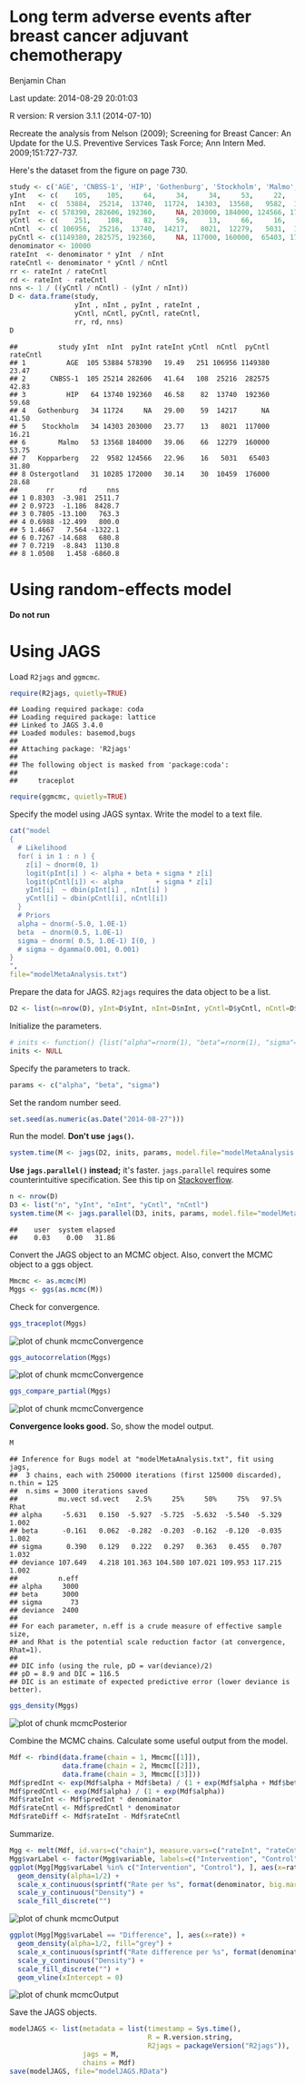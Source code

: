 # Long term adverse events after breast cancer adjuvant chemotherapy
Benjamin Chan  

Last update: 2014-08-29 20:01:03

R version: R version 3.1.1 (2014-07-10)


Recreate the analysis from Nelson (2009); Screening for Breast Cancer: An Update for the U.S. Preventive Services Task Force; Ann Intern Med. 2009;151:727-737.

Here's the dataset from the figure on page 730.


```r
study <- c('AGE', 'CNBSS-1', 'HIP', 'Gothenburg', 'Stockholm', 'Malmo', 'Kopparberg', 'Ostergotland')
yInt   <- c(    105,    105,     64,     34,     34,     53,     22,     31)
nInt   <- c(  53884,  25214,  13740,  11724,  14303,  13568,   9582,  10285)
pyInt  <- c( 578390, 282606, 192360,     NA, 203000, 184000, 124566, 172000)
yCntl  <- c(    251,    108,     82,     59,     13,     66,     16,     30)
nCntl  <- c( 106956,  25216,  13740,  14217,   8021,  12279,   5031,  10459)
pyCntl <- c(1149380, 282575, 192360,     NA, 117000, 160000,  65403, 176000)
denominator <- 10000
rateInt  <- denominator * yInt  / nInt
rateCntl <- denominator * yCntl / nCntl
rr <- rateInt / rateCntl
rd <- rateInt - rateCntl
nns <- 1 / ((yCntl / nCntl) - (yInt / nInt))
D <- data.frame(study,
                yInt , nInt , pyInt , rateInt ,
                yCntl, nCntl, pyCntl, rateCntl,
                rr, rd, nns)
D
```

```
##          study yInt  nInt  pyInt rateInt yCntl  nCntl  pyCntl rateCntl
## 1          AGE  105 53884 578390   19.49   251 106956 1149380    23.47
## 2      CNBSS-1  105 25214 282606   41.64   108  25216  282575    42.83
## 3          HIP   64 13740 192360   46.58    82  13740  192360    59.68
## 4   Gothenburg   34 11724     NA   29.00    59  14217      NA    41.50
## 5    Stockholm   34 14303 203000   23.77    13   8021  117000    16.21
## 6        Malmo   53 13568 184000   39.06    66  12279  160000    53.75
## 7   Kopparberg   22  9582 124566   22.96    16   5031   65403    31.80
## 8 Ostergotland   31 10285 172000   30.14    30  10459  176000    28.68
##       rr      rd     nns
## 1 0.8303  -3.981  2511.7
## 2 0.9723  -1.186  8428.7
## 3 0.7805 -13.100   763.3
## 4 0.6988 -12.499   800.0
## 5 1.4667   7.564 -1322.1
## 6 0.7267 -14.688   680.8
## 7 0.7219  -8.843  1130.8
## 8 1.0508   1.458 -6860.8
```


# Using random-effects model

**Do not run**




# Using JAGS


Load `R2jags` and `ggmcmc`.


```r
require(R2jags, quietly=TRUE)
```

```
## Loading required package: coda
## Loading required package: lattice
## Linked to JAGS 3.4.0
## Loaded modules: basemod,bugs
## 
## Attaching package: 'R2jags'
## 
## The following object is masked from 'package:coda':
## 
##     traceplot
```

```r
require(ggmcmc, quietly=TRUE)
```

Specify the model using JAGS syntax.
Write the model to a text file.


```r
cat("model
{
  # Likelihood
  for( i in 1 : n ) {
    z[i] ~ dnorm(0, 1)
    logit(pInt[i] ) <- alpha + beta + sigma * z[i]
    logit(pCntl[i]) <- alpha        + sigma * z[i]
    yInt[i]  ~ dbin(pInt[i] , nInt[i] )
    yCntl[i] ~ dbin(pCntl[i], nCntl[i])
  }
  # Priors
  alpha ~ dnorm(-5.0, 1.0E-1)
  beta  ~ dnorm(0.5, 1.0E-1)
  sigma ~ dnorm( 0.5, 1.0E-1) I(0, )
  # sigma ~ dgamma(0.001, 0.001)
}
",
file="modelMetaAnalysis.txt")
```

Prepare the data for JAGS.
`R2jags` requires the data object to be a list.


```r
D2 <- list(n=nrow(D), yInt=D$yInt, nInt=D$nInt, yCntl=D$yCntl, nCntl=D$nCntl)
```

Initialize the parameters.


```r
# inits <- function() {list("alpha"=rnorm(1), "beta"=rnorm(1), "sigma"=runif(1), "z"=rnorm(nrow(D)))}
inits <- NULL
```

Specify the parameters to track.


```r
params <- c("alpha", "beta", "sigma")
```

Set the random number seed.


```r
set.seed(as.numeric(as.Date("2014-08-27")))
```

Run the model.
**Don't use `jags()`.**


```r
system.time(M <- jags(D2, inits, params, model.file="modelMetaAnalysis.txt", n.iter=250E3))
```

**Use `jags.parallel()` instead;** it's faster.
`jags.parallel` requires some counterintuitive specification.
See this tip on [Stackoverflow](http://stackoverflow.com/a/20156127).


```r
n <- nrow(D)
D3 <- list("n", "yInt", "nInt", "yCntl", "nCntl")
system.time(M <- jags.parallel(D3, inits, params, model.file="modelMetaAnalysis.txt", n.chains=3, n.iter=250E3))
```

```
##    user  system elapsed 
##    0.03    0.00   31.86
```

Convert the JAGS object to an MCMC object.
Also, convert the MCMC object to a ggs object.


```r
Mmcmc <- as.mcmc(M)
Mggs <- ggs(as.mcmc(M))
```

Check for convergence.


```r
ggs_traceplot(Mggs)
```

![plot of chunk mcmcConvergence](./runMetaAnalysis_files/figure-html/mcmcConvergence1.png) 

```r
ggs_autocorrelation(Mggs)
```

![plot of chunk mcmcConvergence](./runMetaAnalysis_files/figure-html/mcmcConvergence2.png) 

```r
ggs_compare_partial(Mggs)
```

![plot of chunk mcmcConvergence](./runMetaAnalysis_files/figure-html/mcmcConvergence3.png) 

**Convergence looks good.**
So, show the model output.


```r
M
```

```
## Inference for Bugs model at "modelMetaAnalysis.txt", fit using jags,
##  3 chains, each with 250000 iterations (first 125000 discarded), n.thin = 125
##  n.sims = 3000 iterations saved
##          mu.vect sd.vect    2.5%     25%     50%     75%   97.5%  Rhat
## alpha     -5.631   0.150  -5.927  -5.725  -5.632  -5.540  -5.329 1.002
## beta      -0.161   0.062  -0.282  -0.203  -0.162  -0.120  -0.035 1.002
## sigma      0.390   0.129   0.222   0.297   0.363   0.455   0.707 1.032
## deviance 107.649   4.218 101.363 104.580 107.021 109.953 117.215 1.002
##          n.eff
## alpha     3000
## beta      3000
## sigma       73
## deviance  2400
## 
## For each parameter, n.eff is a crude measure of effective sample size,
## and Rhat is the potential scale reduction factor (at convergence, Rhat=1).
## 
## DIC info (using the rule, pD = var(deviance)/2)
## pD = 8.9 and DIC = 116.5
## DIC is an estimate of expected predictive error (lower deviance is better).
```

```r
ggs_density(Mggs)
```

![plot of chunk mcmcPosterior](./runMetaAnalysis_files/figure-html/mcmcPosterior.png) 

Combine the MCMC chains.
Calculate some useful output from the model.


```r
Mdf <- rbind(data.frame(chain = 1, Mmcmc[[1]]),
             data.frame(chain = 2, Mmcmc[[2]]),
             data.frame(chain = 3, Mmcmc[[3]]))
Mdf$predInt <- exp(Mdf$alpha + Mdf$beta) / (1 + exp(Mdf$alpha + Mdf$beta))
Mdf$predCntl <- exp(Mdf$alpha) / (1 + exp(Mdf$alpha))
Mdf$rateInt <- Mdf$predInt * denominator
Mdf$rateCntl <- Mdf$predCntl * denominator
Mdf$rateDiff <- Mdf$rateInt - Mdf$rateCntl
```

Summarize.


```r
Mgg <- melt(Mdf, id.vars=c("chain"), measure.vars=c("rateInt", "rateCntl", "rateDiff"), value.name="rate")
Mgg$varLabel <- factor(Mgg$variable, labels=c("Intervention", "Control", "Difference"))
ggplot(Mgg[Mgg$varLabel %in% c("Intervention", "Control"), ], aes(x=rate, fill=varLabel)) +
  geom_density(alpha=1/2) +
  scale_x_continuous(sprintf("Rate per %s", format(denominator, big.mark=","))) +
  scale_y_continuous("Density") +
  scale_fill_discrete("")
```

![plot of chunk mcmcOutput](./runMetaAnalysis_files/figure-html/mcmcOutput1.png) 

```r
ggplot(Mgg[Mgg$varLabel == "Difference", ], aes(x=rate)) +
  geom_density(alpha=1/2, fill="grey") +
  scale_x_continuous(sprintf("Rate difference per %s", format(denominator, big.mark=","))) +
  scale_y_continuous("Density") +
  scale_fill_discrete("") +
  geom_vline(xIntercept = 0)
```

![plot of chunk mcmcOutput](./runMetaAnalysis_files/figure-html/mcmcOutput2.png) 

Save the JAGS objects.


```r
modelJAGS <- list(metadata = list(timestamp = Sys.time(),
                                  R = R.version.string,
                                  R2jags = packageVersion("R2jags")),
                  jags = M,
                  chains = Mdf)
save(modelJAGS, file="modelJAGS.RData")
```

